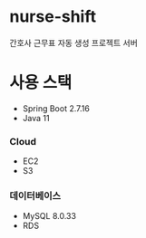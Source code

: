 # nurse-shift
간호사 근무표 자동 생성 프로젝트 서버

# 사용 스택
- Spring Boot 2.7.16
- Java 11

### Cloud 
- EC2
- S3

### 데이터베이스
- MySQL 8.0.33
- RDS